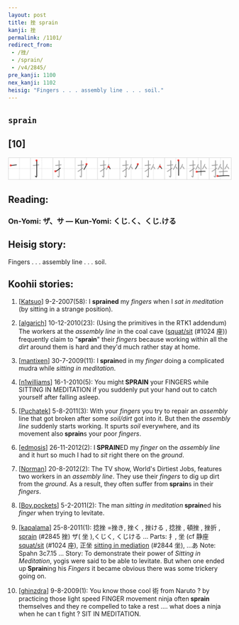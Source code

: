 ```yaml
---
layout: post
title: 挫 sprain
kanji: 挫
permalink: /1101/
redirect_from:
 - /挫/
 - /sprain/
 - /v4/2845/
pre_kanji: 1100
nex_kanji: 1102
heisig: "Fingers . . . assembly line . . . soil."
---
```


## `sprain`

## [10]

<div class="stroke"><img src="../images/E68CAB.png" /></div>

## Reading:

### On-Yomi: ザ、サ &mdash; Kun-Yomi: くじ.く、くじ.ける

## Heisig story:

Fingers . . . assembly line . . . soil.

## Koohii stories:

1) [<a href="http://kanji.koohii.com/profile/Katsuo">Katsuo</a>] 9-2-2007(58): I <strong>sprained</strong> my <em>fingers</em> when I <em>sat in meditation</em> (by sitting in a strange position).

2) [<a href="http://kanji.koohii.com/profile/algarich">algarich</a>] 10-12-2010(23): (Using the primitives in the RTK1 addendum) The workers at the <em>assembly line</em> in the coal cave (<a href="../v4/1024">squat/sit</a> (#1024 座)) frequently claim to &quot;<strong>sprain</strong>&quot; their <em>fingers</em> because working within all the <em>dirt</em> around them is hard and they&#039;d much rather stay at home.

3) [<a href="http://kanji.koohii.com/profile/mantixen">mantixen</a>] 30-7-2009(11): I<strong> sprain</strong>ed in my <em>finger</em> doing a complicated mudra while <em>sitting in meditation</em>.

4) [<a href="http://kanji.koohii.com/profile/n1williams">n1williams</a>] 16-1-2010(5): You might<strong> SPRAIN</strong> your FINGERS while SITTING IN MEDITATION if you suddenly put your hand out to catch yourself after falling asleep.

5) [<a href="http://kanji.koohii.com/profile/Puchatek">Puchatek</a>] 5-8-2011(3): With your <em>fingers</em> you try to repair an <em>assembly</em> line that got broken after some <em>soil/dirt</em> got into it. But then the <em>assembly line</em> suddenly starts working. It spurts <em>soil</em> everywhere, and its movement also<strong> sprain</strong>s your poor <em>fingers</em>.

6) [<a href="http://kanji.koohii.com/profile/edmosis">edmosis</a>] 26-11-2012(2): I<strong> SPRAIN</strong>ED my <em>finger</em> on the <em>assembly line</em> and it hurt so much I had to <em>sit</em> right there on the <em>ground</em>.

7) [<a href="http://kanji.koohii.com/profile/Norman">Norman</a>] 20-8-2012(2): The TV show, World&#039;s Dirtiest Jobs, features two workers in an <em>assembly line</em>. They use their <em>fingers</em> to dig up dirt from the <em>ground</em>. As a result, they often suffer from<strong> sprain</strong>s in their <em>fingers</em>.

8) [<a href="http://kanji.koohii.com/profile/Boy.pockets">Boy.pockets</a>] 5-2-2011(2): The man <em>sitting in meditation</em><strong> sprain</strong>ed his <em>finger</em> when trying to levitate.

9) [<a href="http://kanji.koohii.com/profile/kapalama">kapalama</a>] 25-8-2011(1): 捻挫 =挫き, 挫く , 挫ける , 捻挫 , 頓挫 , 挫折 , <a href="../v4/2845">sprain</a> (#2845 挫) ザ( 坐 ),くじく, くじける ... Parts: 扌, 坐 (cf 静座 <a href="../v4/1024">squat/sit</a> (#1024 座), 正坐 <a href="../v4/2844">sitting in mediation</a> (#2844 坐), ...あ Note: Spahn 3c7.15 ... Story: To demonstrate their power of <em>Sitting in Meditation</em>, yogis were said to be able to levitate. But when one ended up<strong> Sprain</strong>ing his <em>Fingers</em> it became obvious there was some trickery going on.

10) [<a href="http://kanji.koohii.com/profile/ghinzdra">ghinzdra</a>] 9-8-2009(1): You know those cool 術 from Naruto ? by practicing those light speed FINGER movement ninja often<strong> sprain</strong> themselves and they re compelled to take a rest .... what does a ninja when he can t fight ? SIT IN MEDITATION.
